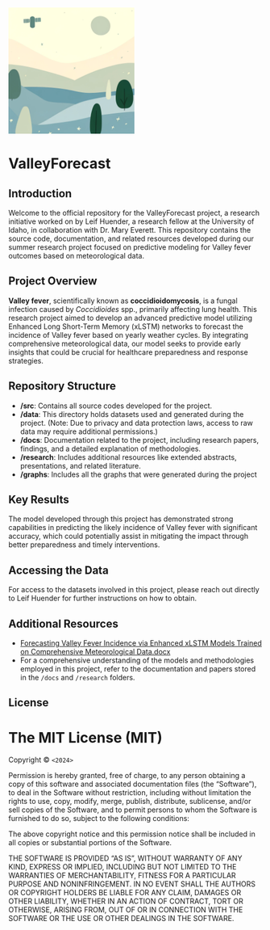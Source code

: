<img src="docs/images/logo.webp" alt="interpolate logo" width="250">

# ValleyForecast

## Introduction
Welcome to the official repository for the ValleyForecast project, a  research initiative worked on by Leif Huender, a research fellow at the University of Idaho, in collaboration with Dr. Mary Everett. This repository contains the source code, documentation, and related resources developed during our summer research project focused on predictive modeling for Valley fever outcomes based on meteorological data.

## Project Overview
**Valley fever**, scientifically known as **coccidioidomycosis**, is a fungal infection caused by *Coccidioides* spp., primarily affecting lung health. This research project aimed to develop an advanced predictive model utilizing Enhanced Long Short-Term Memory (xLSTM) networks to forecast the incidence of Valley fever based on yearly weather cycles. By integrating comprehensive meteorological data, our model seeks to provide early insights that could be crucial for healthcare preparedness and response strategies.

## Repository Structure
- **/src**: Contains all source codes developed for the project.
- **/data**: This directory holds datasets used and generated during the project. (Note: Due to privacy and data protection laws, access to raw data may require additional permissions.)
- **/docs**: Documentation related to the project, including research papers, findings, and a detailed explanation of methodologies.
- **/research**: Includes additional resources like extended abstracts, presentations, and related literature.
- **/graphs**: Includes all the graphs that were generated during the project

## Key Results
The model developed through this project has demonstrated strong capabilities in predicting the likely incidence of Valley fever with significant accuracy, which could potentially assist in mitigating the impact through better preparedness and timely interventions.

## Accessing the Data
For access to the datasets involved in this project, please reach out directly to Leif Huender for further instructions on how to obtain.

## Additional Resources
- [Forecasting Valley Fever Incidence via Enhanced xLSTM Models Trained on Comprehensive Meteorological Data.docx](<research/Forecasting Valley Fever Incidence via Enhanced xLSTM Models Trained on Comprehensive Meteorological Data.docx>)
- For a comprehensive understanding of the models and methodologies employed in this project, refer to the documentation and papers stored in the `/docs` and `/research` folders.


## License

The MIT License (MIT)
=====================

Copyright © `<2024>` 

Permission is hereby granted, free of charge, to any person
obtaining a copy of this software and associated documentation
files (the “Software”), to deal in the Software without
restriction, including without limitation the rights to use,
copy, modify, merge, publish, distribute, sublicense, and/or sell
copies of the Software, and to permit persons to whom the
Software is furnished to do so, subject to the following
conditions:

The above copyright notice and this permission notice shall be
included in all copies or substantial portions of the Software.

THE SOFTWARE IS PROVIDED “AS IS”, WITHOUT WARRANTY OF ANY KIND,
EXPRESS OR IMPLIED, INCLUDING BUT NOT LIMITED TO THE WARRANTIES
OF MERCHANTABILITY, FITNESS FOR A PARTICULAR PURPOSE AND
NONINFRINGEMENT. IN NO EVENT SHALL THE AUTHORS OR COPYRIGHT
HOLDERS BE LIABLE FOR ANY CLAIM, DAMAGES OR OTHER LIABILITY,
WHETHER IN AN ACTION OF CONTRACT, TORT OR OTHERWISE, ARISING
FROM, OUT OF OR IN CONNECTION WITH THE SOFTWARE OR THE USE OR
OTHER DEALINGS IN THE SOFTWARE.
